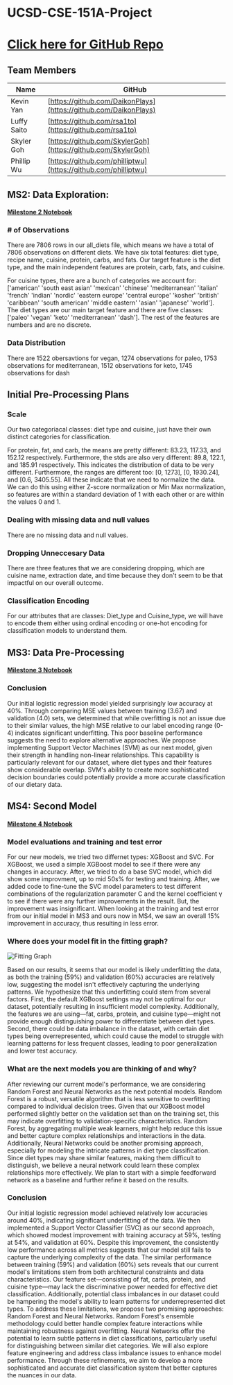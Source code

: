 # UCSD-CSE-151A-Project

# [Click here for GitHub Repo](https://github.com/DaikonPlays/diet-warriors/tree/main)

## Team Members
| Name | GitHub |
|------|--------|
| Kevin Yan   | [https://github.com/DaikonPlays](https://github.com/DaikonPlays)  |
| Luffy Saito | [https://github.com/rsa1to](https://github.com/rsa1to) |
| Skyler Goh  | [https://github.com/SkylerGoh](https://github.com/SkylerGoh) |
| Phillip Wu  | [https://github.com/philliptwu](https://github.com/philliptwu) |

## MS2: Data Exploration:
#### [Milestone 2 Notebook](https://github.com/DaikonPlays/diet-warriors/blob/Milestone2/src/data_exploration.ipynb)

### # of Observations

There are 7806 rows in our all_diets file, which means we have a total of 7806 observations on different diets. We have six total features: diet type, recipe name, cuisine, protein, carbs, and fats. Our target feature is the diet type, and the main independent features are protein, carb, fats, and cuisine.

For cuisine types, there are a bunch of categories we account for: ['american' 'south east asian' 'mexican' 'chinese' 'mediterranean'
'italian' 'french' 'indian' 'nordic' 'eastern europe' 'central europe'
'kosher' 'british' 'caribbean' 'south american' 'middle eastern' 'asian'
'japanese' 'world'].
The diet types are our main target feature and there are five classes: ['paleo' 'vegan' 'keto' 'mediterranean' 'dash'].
The rest of the features are numbers and are no discrete.

### Data Distribution

There are 1522 obersavtions for vegan, 1274 observations for paleo, 1753 observations for mediterranean, 1512 observations for keto, 1745 observations for dash

## Initial Pre-Processing Plans

### Scale

Our two categoriacal classes: diet type and cuisine, just have their own distinct categories for classification.

For protein, fat, and carb, the means are pretty different: 83.23, 117.33, and 152.12 respectively. Furthermore, the stds are also very different: 89.8, 122.1, and 185.91 respectively. This indicates the distribution of data to be very different. Furthermore, the ranges are different too: [0, 1273], [0, 1930.24], and [0.6, 3405.55]. All these indicate that we need to normalize the data. We can do this using either Z-score normalization or Min Max normalization, so features are within a standard deviation of 1 with each other or are within the values 0 and 1.

### Dealing with missing data and null values

There are no missing data and null values. 

### Dropping Unneccesary Data

There are three features that we are considering dropping, which are cuisine name, extraction date, and time because they don't seem to be that impactful on our overall outcome.

### Classification Encoding
For our attributes that are classes: Diet_type and Cuisine_type, we will have to encode them either using ordinal encoding or one-hot encoding for classification models to understand them.

## MS3: Data Pre-Processing
#### [Milestone 3 Notebook](https://github.com/DaikonPlays/diet-warriors/blob/Milestone3/src/diet_classifer.ipynb) 

### Conclusion
Our initial logistic regression model yielded surprisingly low accuracy at 40%. Through comparing MSE values between training (3.67) and validation (4.0) sets, we determined that while overfitting is not an issue due to their similar values, the high MSE relative to our label encoding range (0-4) indicates significant underfitting. This poor baseline performance suggests the need to explore alternative approaches. We propose implementing Support Vector Machines (SVM) as our next model, given their strength in handling non-linear relationships. This capability is particularly relevant for our dataset, where diet types and their features show considerable overlap. SVM's ability to create more sophisticated decision boundaries could potentially provide a more accurate classification of our dietary data.

## MS4: Second Model
#### [Milestone 4 Notebook](https://github.com/DaikonPlays/diet-warriors/blob/Milestone4/src/diet_classifer.ipynb) 

### Model evaluations and training and test error
For our new models, we tried two differnet types: XGBoost and SVC. For XGBoost, we used a simple XGBoost model to see if there were any changes in accuracy. After, we tried to do a base SVC model, which did show some improvment, up to mid 50s% for testing and training. After, we added code to fine-tune the SVC model parameters to test different combinations of the regularization parameter C and the kernel coefficient γ to see if there were any further improvements in the result. But, the improvement was insignificant. When looking at the training and test error from our initial model in MS3 and ours now in MS4, we saw an overall 15% improvement in accuracy, thus resulting in less error.

### Where does your model fit in the fitting graph? 

![Fitting Graph](https://github.com/DaikonPlays/diet-warriors/blob/Milestone4/graphs/svc_fitting_graph.png)

Based on our results, it seems that our model is likely underfitting the data, as both the training (59%) and validation (60%) accuracies are relatively low, suggesting the model isn't effectively capturing the underlying patterns. We hypothesize that this underfitting could stem from several factors. First, the default XGBoost settings may not be optimal for our dataset, potentially resulting in insufficient model complexity. Additionally, the features we are using—fat, carbs, protein, and cuisine type—might not provide enough distinguishing power to differentiate between diet types. Second, there could be data imbalance in the dataset, with certain diet types being overrepresented, which could cause the model to struggle with learning patterns for less frequent classes, leading to poor generalization and lower test accuracy.

### What are the next models you are thinking of and why?

After reviewing our current model's performance, we are considering Random Forest and Neural Networks as the next potential models. Random Forest is a robust, versatile algorithm that is less sensitive to overfitting compared to individual decision trees. Given that our XGBoost model performed slightly better on the validation set than on the training set, this may indicate overfitting to validation-specific characteristics. Random Forest, by aggregating multiple weak learners, might help reduce this issue and better capture complex relationships and interactions in the data. Additionally, Neural Networks could be another promising approach, especially for modeling the intricate patterns in diet type classification. Since diet types may share similar features, making them difficult to distinguish, we believe a neural network could learn these complex relationships more effectively. We plan to start with a simple feedforward network as a baseline and further refine it based on the results.

### Conclusion

Our initial logistic regression model achieved relatively low accuracies around 40%, indicating significant underfitting of the data. We then implemented a Support Vector Classifier (SVC) as our second approach, which showed modest improvement with training accuracy at 59%, testing at 54%, and validation at 60%. Despite this improvement, the consistently low performance across all metrics suggests that our model still fails to capture the underlying complexity of the data.
The similar performance between training (59%) and validation (60%) sets reveals that our current model's limitations stem from both architectural constraints and data characteristics. Our feature set—consisting of fat, carbs, protein, and cuisine type—may lack the discriminative power needed for effective diet classification. Additionally, potential class imbalances in our dataset could be hampering the model's ability to learn patterns for underrepresented diet types.
To address these limitations, we propose two promising approaches: Random Forest and Neural Networks. Random Forest's ensemble methodology could better handle complex feature interactions while maintaining robustness against overfitting. Neural Networks offer the potential to learn subtle patterns in diet classifications, particularly useful for distinguishing between similar diet categories. We will also explore feature engineering and address class imbalance issues to enhance model performance. Through these refinements, we aim to develop a more sophisticated and accurate diet classification system that better captures the nuances in our data.
